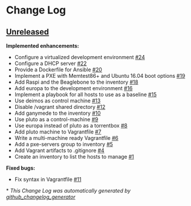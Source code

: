 # Change Log

## [Unreleased](https://github.com/ferrarimarco/home-lab/tree/HEAD)

**Implemented enhancements:**

- Configure a virtualized development environment [\#24](https://github.com/ferrarimarco/home-lab/issues/24)
- Configure a DHCP server [\#22](https://github.com/ferrarimarco/home-lab/issues/22)
- Provide a Dockerfile for Ansible [\#20](https://github.com/ferrarimarco/home-lab/issues/20)
- Implement a PXE with Memtest86+ and Ubuntu 16.04 boot options [\#19](https://github.com/ferrarimarco/home-lab/issues/19)
- Add Raspi and the Beaglebone to the inventory [\#18](https://github.com/ferrarimarco/home-lab/issues/18)
- Add europa to the development environment [\#16](https://github.com/ferrarimarco/home-lab/issues/16)
- Implement a playbook for all hosts to use as a baseline [\#15](https://github.com/ferrarimarco/home-lab/issues/15)
- Use deimos as control machine [\#13](https://github.com/ferrarimarco/home-lab/issues/13)
- Disable /vagrant shared directory [\#12](https://github.com/ferrarimarco/home-lab/issues/12)
- Add ganymede to the inventory [\#10](https://github.com/ferrarimarco/home-lab/issues/10)
- Use pluto as a control-machine [\#9](https://github.com/ferrarimarco/home-lab/issues/9)
- Use europa instead of pluto as a torrentbox [\#8](https://github.com/ferrarimarco/home-lab/issues/8)
- Add pluto machine to Vagrantfile [\#7](https://github.com/ferrarimarco/home-lab/issues/7)
- Write a multi-machine ready Vagrantfile [\#6](https://github.com/ferrarimarco/home-lab/issues/6)
- Add a pxe-servers group to inventory [\#5](https://github.com/ferrarimarco/home-lab/issues/5)
- Add Vagrant artifacts to .gitignore [\#4](https://github.com/ferrarimarco/home-lab/issues/4)
- Create an inventory to list the hosts to manage [\#1](https://github.com/ferrarimarco/home-lab/issues/1)

**Fixed bugs:**

- Fix syntax in Vagrantfile [\#11](https://github.com/ferrarimarco/home-lab/issues/11)



\* *This Change Log was automatically generated by [github_changelog_generator](https://github.com/skywinder/Github-Changelog-Generator)*